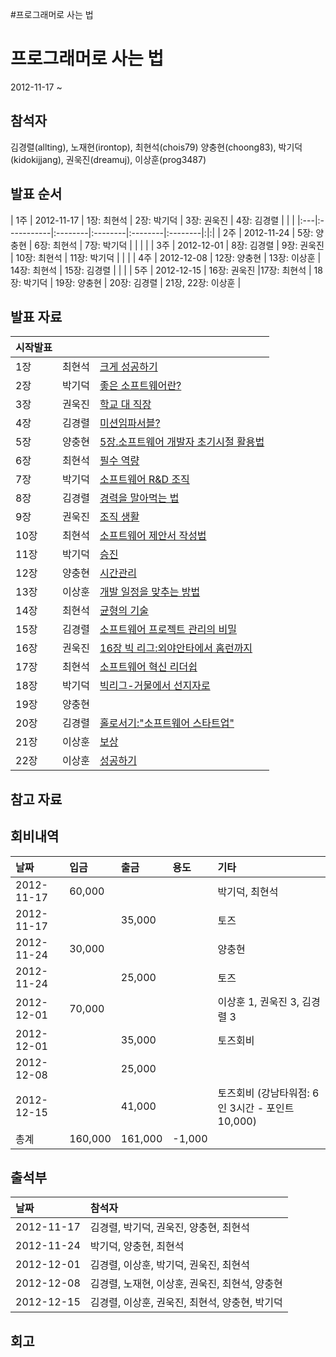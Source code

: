 #프로그래머로 사는 법

# 프로그래머로 사는 법 #

2012-11-17 ~

## 참석자 ##
김경렬(allting),
노재현(irontop),
최현석(chois79)
양충현(choong83),
박기덕(kidokijjang),
권욱진(dreamuj),
이상훈(prog3487)

## 발표 순서 ##
| 1주 | 2012-11-17 | 1장: 최현석 | 2장: 박기덕 | 3장: 권욱진 | 4장: 김경렬 | | |
|:---|:-----------|:--------|:--------|:--------|:--------|:|:|
| 2주 | 2012-11-24 | 5장: 양충현 | 6장: 최현석 | 7장: 박기덕 |         | | |
| 3주 | 2012-12-01 | 8장: 김경렬 | 9장: 권욱진 | 10장: 최현석 | 11장: 박기덕 |  | |
| 4주 | 2012-12-08 | 12장: 양충현 | 13장: 이상훈 | 14장: 최현석 | 15장: 김경렬 | | |
| 5주 | 2012-12-15 | 16장: 권욱진 |17장: 최현석 | 18장: 박기덕 | 19장: 양충현 | 20장: 김경렬 | 21장, 22장: 이상훈 |


## 발표 자료 ##
| 시작발표 |  |  |
|:-----|:-|:-|
| 1장   | 최현석 | [크게 성공하기](http://www.slideshare.net/HyeonSeokChoi/ch1-15231249) |
| 2장   | 박기덕 |[좋은 소프트웨어란?](https://docs.google.com/presentation/d/1D18l10s5BIaaPhHs0A-H6ZmDTceoZX4mNStYAUt858I/edit)  |
| 3장   | 권욱진 |  [학교 대 직장](http://www.slideshare.net/ukjinkwoun/ss-15216931)|
| 4장   | 김경렬 |[미션임파서블?](http://www.slideshare.net/allting/mibis-ch4)  |
| 5장   | 양충현 | [5장.소프트웨어 개발자 초기시절 활용법 ](http://www.slideshare.net/choong83/chap5-15380513) |
| 6장   | 최현석 |[필수 역량](http://www.slideshare.net/HyeonSeokChoi/ch6-15336928)  |
| 7장   | 박기덕 | [소프트웨어 R&D 조직](https://docs.google.com/presentation/d/1St59h0txmJABLLehPcWnrEb1MhFzxVy5SGTwppfFdhU/edit) |
| 8장   | 김경렬 | [경력을 말아먹는 법](http://www.slideshare.net/allting/mibis-ch8) |
| 9장   | 권욱진 | [조직 생활](http://www.slideshare.net/ukjinkwoun/9-15435843) |
| 10장  | 최현석 | [소프트웨어 제안서 작성법](http://www.slideshare.net/HyeonSeokChoi/ch10-15542565) |
| 11장  | 박기덕 | [승진](https://docs.google.com/presentation/d/1koZbbXYNQkyUCY46h92Vo0ut28j0i96FDejDBf1RMGk/edit) |
| 12장  | 양충현 |[시간관리](http://www.slideshare.net/choong83/chapter-12-15548470) |
| 13장  | 이상훈 | [개발 일정을 맞추는 방법](http://www.slideshare.net/hardBoiledRider/arch-dream-biginsoftware-15547786) |
| 14장  | 최현석 | [균형의 기술](http://www.slideshare.net/HyeonSeokChoi/ch14-15569206) |
| 15장  | 김경렬 | [소프트웨어 프로젝트 관리의 비밀](http://www.slideshare.net/allting/mibis-ch15) |
| 16장  | 권욱진 |  [16장 빅 리그:외야안타에서 홈런까지](http://www.slideshare.net/ukjinkwoun/16-15536104) |
| 17장  | 최현석 | [소프트웨어 혁신 리더쉽](http://www.slideshare.net/HyeonSeokChoi/ch17-15656700) |
| 18장  | 박기덕 |[빅리그-거물에서 선지자로](https://docs.google.com/presentation/d/1hX5MYMhNFt6Ym7G3A6xgizOQ9tHs-_XPL26paKmlUUU/edit)  |
| 19장  | 양충현 |  |
| 20장  | 김경렬  | [홀로서기:"소프트웨어 스타트업"](http://www.slideshare.net/allting/mibis-ch20) |
| 21장  | 이상훈 |  [보상](http://www.slideshare.net/hardBoiledRider/21-22-15730992) |
| 22장  | 이상훈 |  [성공하기](http://www.slideshare.net/hardBoiledRider/21-22-15730992) |

## 참고 자료 ##


## 회비내역 ##

| 날짜 | 입금 | 출금 | 용도 | 기타 |
|:---|:---|:---|:---|:---|
| 2012-11-17 |  60,000 |    |      | 박기덕, 최현석 |
| 2012-11-17 |    | 35,000  |      | 토즈 |
| 2012-11-24 | 30,000  |    |      | 양충현 |
| 2012-11-24 |    | 25,000 |      | 토즈 |
| 2012-12-01 | 70,000  |    |      | 이상훈 1, 권욱진 3, 김경렬 3 |
| 2012-12-01 |    | 35,000 |      | 토즈회비 |
| 2012-12-08 |    | 25,000  |      |    |
| 2012-12-15 |    | 41,000  |     | 토즈회비 (강남타워점: 6인 3시간 - 포인트 10,000)|
| 총계 | 160,000 | 161,000 | -1,000 |    |


## 출석부 ##
| 날짜 | 참석자 |
|:---|:----|
| 2012-11-17 | 김경렬, 박기덕, 권욱진, 양충현, 최현석  |
| 2012-11-24 | 박기덕, 양충현, 최현석  |
| 2012-12-01 | 김경렬, 이상훈, 박기덕, 권욱진, 최현석  |
| 2012-12-08 | 김경렬, 노재현, 이상훈, 권욱진, 최현석, 양충현  |
| 2012-12-15 | 김경렬, 이상훈, 권욱진, 최현석, 양충현, 박기덕  |

## 회고 ##